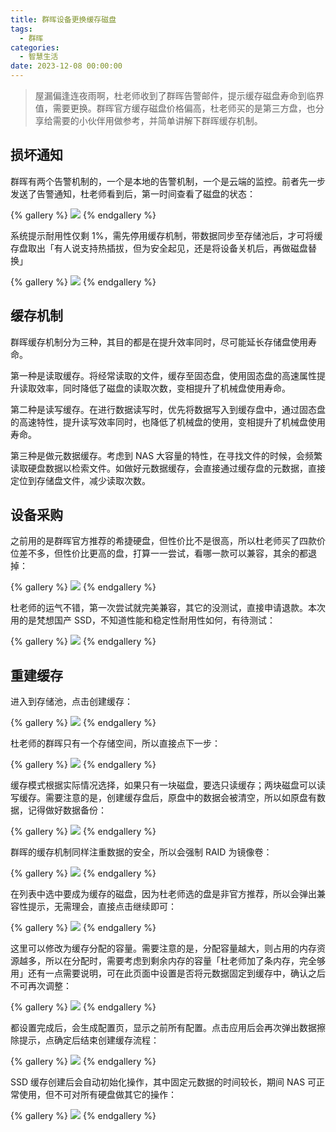 ```yaml
---
title: 群晖设备更换缓存磁盘
tags:
  - 群晖
categories:
  - 智慧生活
date: 2023-12-08 00:00:00
---
```


> 屋漏偏逢连夜雨啊，杜老师收到了群晖告警邮件，提示缓存磁盘寿命到临界值，需要更换。群晖官方缓存磁盘价格偏高，杜老师买的是第三方盘，也分享给需要的小伙伴用做参考，并简单讲解下群晖缓存机制。

<!-- more -->

## 损坏通知

群晖有两个告警机制的，一个是本地的告警机制，一个是云端的监控。前者先一步发送了告警通知，杜老师看到后，第一时间查看了磁盘的状态：

{% gallery %}
![](https://cdn.dusays.com/2023/12/654-1.jpg)
{% endgallery %}

系统提示耐用性仅剩 1%，需先停用缓存机制，带数据同步至存储池后，才可将缓存盘取出「有人说支持热插拔，但为安全起见，还是将设备关机后，再做磁盘替换」

{% gallery %}
![](https://cdn.dusays.com/2023/12/654-2.jpg)
{% endgallery %}

## 缓存机制

群晖缓存机制分为三种，其目的都是在提升效率同时，尽可能延长存储盘使用寿命。

第一种是读取缓存。将经常读取的文件，缓存至固态盘，使用固态盘的高速属性提升读取效率，同时降低了磁盘的读取次数，变相提升了机械盘使用寿命。

第二种是读写缓存。在进行数据读写时，优先将数据写入到缓存盘中，通过固态盘的高速特性，提升读写效率同时，也降低了机械盘的使用，变相提升了机械盘使用寿命。

第三种是做元数据缓存。考虑到 NAS 大容量的特性，在寻找文件的时候，会频繁读取硬盘数据以检索文件。如做好元数据缓存，会直接通过缓存盘的元数据，直接定位到存储盘文件，减少读取次数。

## 设备采购

之前用的是群晖官方推荐的希捷硬盘，但性价比不是很高，所以杜老师买了四款价位差不多，但性价比更高的盘，打算一一尝试，看哪一款可以兼容，其余的都退掉：

{% gallery %}
![](https://cdn.dusays.com/2023/12/654-3.jpg)
{% endgallery %}

杜老师的运气不错，第一次尝试就完美兼容，其它的没测试，直接申请退款。本次用的是梵想国产 SSD，不知道性能和稳定性耐用性如何，有待测试：

{% gallery %}
![](https://cdn.dusays.com/2023/12/654-4.jpg)
{% endgallery %}

## 重建缓存

进入到存储池，点击创建缓存：

{% gallery %}
![](https://cdn.dusays.com/2023/12/654-5.jpg)
{% endgallery %}

杜老师的群晖只有一个存储空间，所以直接点下一步：

{% gallery %}
![](https://cdn.dusays.com/2023/12/654-6.jpg)
{% endgallery %}

缓存模式根据实际情况选择，如果只有一块磁盘，要选只读缓存；两块磁盘可以读写缓存。需要注意的是，创建缓存盘后，原盘中的数据会被清空，所以如原盘有数据，记得做好数据备份：

{% gallery %}
![](https://cdn.dusays.com/2023/12/654-7.jpg)
{% endgallery %}

群晖的缓存机制同样注重数据的安全，所以会强制 RAID 为镜像卷：

{% gallery %}
![](https://cdn.dusays.com/2023/12/654-8.jpg)
{% endgallery %}

在列表中选中要成为缓存的磁盘，因为杜老师选的盘是非官方推荐，所以会弹出兼容性提示，无需理会，直接点击继续即可：

{% gallery %}
![](https://cdn.dusays.com/2023/12/654-9.jpg)
{% endgallery %}

这里可以修改为缓存分配的容量。需要注意的是，分配容量越大，则占用的内存资源越多，所以在分配时，需要考虑到剩余内存的容量「杜老师加了条内存，完全够用」还有一点需要说明，可在此页面中设置是否将元数据固定到缓存中，确认之后不可再次调整：

{% gallery %}
![](https://cdn.dusays.com/2023/12/654-10.jpg)
{% endgallery %}

都设置完成后，会生成配置页，显示之前所有配置。点击应用后会再次弹出数据擦除提示，点确定后结束创建缓存流程：

{% gallery %}
![](https://cdn.dusays.com/2023/12/654-11.jpg)
{% endgallery %}

SSD 缓存创建后会自动初始化操作，其中固定元数据的时间较长，期间 NAS 可正常使用，但不可对所有硬盘做其它的操作：

{% gallery %}
![](https://cdn.dusays.com/2023/12/654-12.jpg)
{% endgallery %}